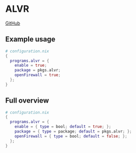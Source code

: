 # ALVR
[GitHub](https://github.com/alvr-org/alvr)

## Example usage
```nix
# configuration.nix
{
  programs.alvr = {
    enable = true;
    package = pkgs.alvr;
    openFirewall = true;
  };
}
```

## Full overview
```nix
# configuration.nix
{
  programs.alvr = {
    enable = { type = bool; default = true; };
    package = { type = package; default = pkgs.alvr; };
    openFirewall = { type = bool; default = false; };
  };
}
```
